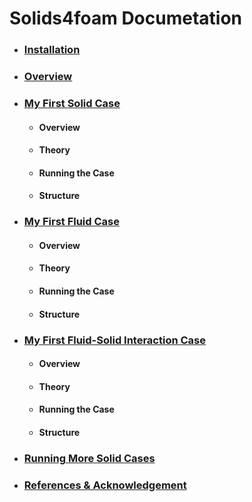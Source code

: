 
# Solids4foam Documetation

- ### [Installation](https://wpzegeo.github.io/solids4foam/README/installation)

- ### [Overview](https://wpzegeo.github.io/solids4foam/README/overview)

- ### [My First Solid Case](https://wpzegeo.github.io/solids4foam/README/tutorial/my_first_solid_case)
    - #### Overview
    - #### Theory
    - #### Running the Case
    - #### Structure
    
- ### [My First Fluid Case](https://wpzegeo.github.io/solids4foam/README/tutorial/my_first_fluid_case)
    - #### Overview
    - #### Theory
    - #### Running the Case
    - #### Structure

- ### [My First Fluid-Solid Interaction Case](https://wpzegeo.github.io/solids4foam/README/tutorial/my_first_fluid_solid_interaction_case)
    - #### Overview
    - #### Theory
    - #### Running the Case
    - #### Structure

- ### [Running More Solid Cases](https://wpzegeo.github.io/solids4foam/README/tutorial/more_solid_cases)

- ### [References & Acknowledgement](https://wpzegeo.github.io/solids4foam/README/tutorial/references)

